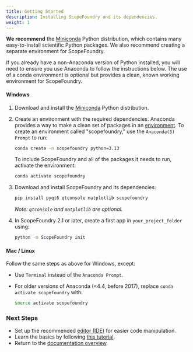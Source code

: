 ```yaml
---
title: Getting Started
description: Installing ScopeFoundry and its dependencies.
weight: 1
---
```


[anaconda_dl]:https://www.anaconda.com/download/success
[anaconda_env_docs]: http://conda.pydata.org/docs/using/envs.html
[IDE]:/docs/100_development-environment/
[overview]: /docs/

**We recommend** the [Miniconda][anaconda_dl] Python distribution, which contains many easy-to-install scientific Python packages. We also recommend creating a separate environment for ScopeFoundry. 

If you already have a non-Anaconda version of Python installed, you will need to ensure you use Anaconda to follow the instructions below. The use of a conda environment is optional but provides a clean, known working environment for ScopeFoundry.

#### Windows

1. Download and install the [Miniconda][anaconda_dl] Python distribution.

2. Create an environment with the required dependencies. Anaconda provides a way to make a clean set of packages in an [environment][anaconda_env_docs]. To create an environment called "scopefoundry," use the `Anaconda(3) Prompt` to run:

    ```sh
    conda create -n scopefoundry python=3.13
    ```

    To include ScopeFoundry and all of the packages it needs to run, activate the environment:

    ```sh
    conda activate scopefoundry
    ```

3. Download and install ScopeFoundry and its dependencies:

    ```sh
    pip install pyqt6 qtconsole matplotlib scopefoundry
    ```

    *Note: `qtconsole` and `matplotlib` are optional.*


4. In ScopeFoundry 2.1 or later, create a first app in `your_project_folder` using:

    ```bash
    python -m ScopeFoundry init
    ```

#### Mac / Linux

Follow the same steps as above for Windows, except:

- Use `Terminal` instead of the `Anaconda Prompt`.
- For older versions of Anaconda (<4.4, before 2017), replace `conda activate scopefoundry` with:

    ```sh
    source activate scopefoundry
    ```

### Next Steps

- Set up the recommended [editor (IDE)][IDE] for easier code manipulation.
- Learn the basics by following [this tutorial](/docs/11_tools-tutorials/).
- Return to the [documentation overview][overview].


